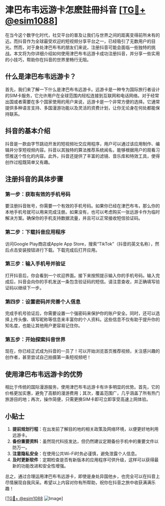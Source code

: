 # 津巴布韦远游卡怎麽註冊抖音 [[TG💪+ @esim1088](https://t.me/s/esim1088)]

在当今这个数字化时代，社交平台的普及让我们与世界之间的距离变得前所未有的近。而抖音作为全球最受欢迎的短视频分享平台之一，已经吸引了无数用户的目光。然而，对于身处津巴布韦的朋友们来说，注册抖音可能会面临一些独特的挑战。本文将为你详细介绍如何使用津巴布韦远游卡成功注册抖音，并分享一些实用的小技巧，帮助你在抖音的世界里畅行无阻。

## 什么是津巴布韦远游卡？

首先，我们来了解一下什么是津巴布韦远游卡。远游卡是一种专为国际旅行者设计的SIM卡服务，它允许用户在全球范围内轻松连接到互联网和电话网络。对于经常出国或者需要在多个国家使用的用户来说，远游卡是一个非常方便的选择。它通常提供多种语言支持、多国漫游功能以及灵活的资费计划，让你无论身在何处都能保持联系。

## 抖音的基本介绍

抖音是一款由字节跳动开发的短视频社交应用程序，用户可以通过该应用制作、编辑并分享短视频内容。抖音以其独特的算法推荐系统闻名，能够根据用户的观看习惯推送个性化的内容。此外，抖音还提供了丰富的滤镜、音乐库和特效工具，使得创作过程既简单又有趣。

## 注册抖音的具体步骤

### 第一步：获取有效的手机号码
要注册抖音账号，你需要一个有效的手机号码。如果你已经在津巴布韦，那么你的本地手机号就可以用来完成注册。如果没有，也可以考虑购买一张远游卡作为临时解决方案。确保你的手机支持数据流量，并且可以正常接收短信验证码。

### 第二步：下载抖音应用程序
访问Google Play商店或Apple App Store，搜索“TikTok”（抖音的英文名称），然后点击安装按钮进行下载。下载完成后打开应用。

### 第三步：输入手机号并验证
打开抖音后，你会看到一个欢迎界面。接下来按照提示输入你的手机号码。输入完成后，抖音会向你的手机发送一条包含验证码的短信。请注意查收，并正确填写验证码以继续下一步。

### 第四步：设置密码并完善个人信息
完成手机号验证后，你需要设置一个强密码来保护你的账户安全。同时，还可以选择上传头像、填写昵称等信息来丰富你的个人资料。这些信息不仅有助于提升你的知名度，也能让其他用户更容易记住你。

### 第五步：开始探索抖音世界
现在，你已经正式成为抖音的一员了！可以开始浏览首页推荐视频，关注感兴趣的创作者，甚至尝试自己拍摄第一条短视频吧！

## 使用津巴布韦远游卡的优势

相比于传统的国际漫游服务，使用津巴布韦远游卡有许多明显的优势。首先，它的价格更加实惠，避免了高额的漫游费用；其次，覆盖范围广，几乎涵盖了所有热门旅游目的地；再次，操作简便，只需更换SIM卡即可立即享受高速上网体验。

## 小贴士

1. **提前规划行程**：在出发前了解目的地的相关政策及网络环境，以便更好地利用远游卡。
2. **备份重要资料**：虽然现代科技发达，但仍然建议定期备份手机中的重要文件以防万一。
3. **注意隐私安全**：在使用公共Wi-Fi时务必谨慎，避免泄露个人信息。
4. **及时更新软件**：定期检查是否有新版本的应用程序可供升级，这样可以获得最新的功能改进和安全性增强。

总之，通过合理运用津巴布韦远游卡，即使是身处异国他乡，也完全可以在抖音上尽情展现自我风采。希望以上内容对你有所帮助，祝你在抖音之旅中收获满满乐趣！

[[TG💪+ @esim1088](https://t.me/s/esim1088) ![Image](https://i.postimg.cc/4NQfJmqS/Snipaste-2025-05-13-00-14-12.png)]